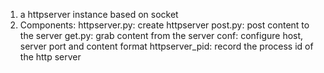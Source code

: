 1. a httpserver instance based on socket
2. Components: 
   httpserver.py: create httpserver
   post.py: post content to the server
   get.py: grab content from the server
   conf: configure host, server port and content format
   httpserver_pid: record the process id of the http server
